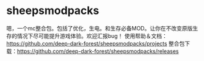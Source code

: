 # sheepsmodpacks
嗯，一个mc整合包。包括了优化，生电。和生存必备MOD。让你在不改变原版生存的情况下尽可能提升游戏体验。欢迎汇报bug！
使用帮助＆文档：https://github.com/deep-dark-forest/sheepsmodpacks/projects
整合包下载：https://github.com/deep-dark-forest/sheepsmodpacks/releases
